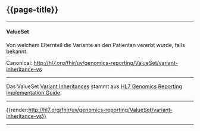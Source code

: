 ## {{page-title}}

---

#### ValueSet

Von welchem Elternteil die Variante an den Patienten vererbt wurde, falls bekannt.

Canonical: http://hl7.org/fhir/uv/genomics-reporting/ValueSet/variant-inheritance-vs

---

Das ValueSet [Variant Inheritances](http://hl7.org/fhir/uv/genomics-reporting/STU3/ValueSet-variant-inheritance-vs.html) stammt aus [HL7 Genomics Reporting Implementation Guide](http://hl7.org/fhir/uv/genomics-reporting/STU3/).

---

{{render:http://hl7.org/fhir/uv/genomics-reporting/ValueSet/variant-inheritance-vs}}

---